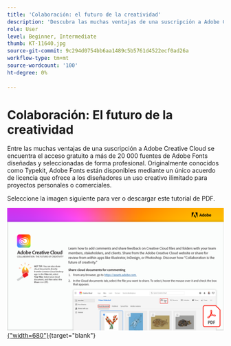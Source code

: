 ```yaml
---
title: 'Colaboración: el futuro de la creatividad'
description: 'Descubra las muchas ventajas de una suscripción a Adobe Creative Cloud: el acceso gratuito a más de 20 000 fuentes seleccionadas y de diseño profesional de Adobe Fonts'
role: User
level: Beginner, Intermediate
thumb: KT-11640.jpg
source-git-commit: 9c294d0754bb6aa1489c5b5761d4522ecf0ad26a
workflow-type: tm+mt
source-wordcount: '100'
ht-degree: 0%

---
```


# Colaboración: El futuro de la creatividad

Entre las muchas ventajas de una suscripción a Adobe Creative Cloud se encuentra el acceso gratuito a más de 20 000 fuentes de Adobe Fonts diseñadas y seleccionadas de forma profesional. Originalmente conocidos como Typekit, Adobe Fonts están disponibles mediante un único acuerdo de licencia que ofrece a los diseñadores un uso creativo ilimitado para proyectos personales o comerciales.

Seleccione la imagen siguiente para ver o descargar este tutorial de PDF.

[![Imagen de la primera página del tutorial](assets/Collaboration-The-Future-of-Creativity.png){&quot;width=680&quot;}](assets/Collaboration-The-Future-of-Creativity.pdf){target=&quot;blank&quot;}